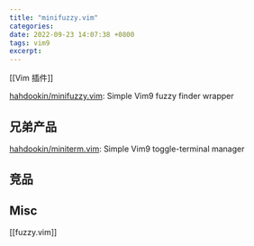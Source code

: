 ```yaml
---
title: "minifuzzy.vim"
categories: 
date: 2022-09-23 14:07:38 +0800
tags: vim9
excerpt: 
---
```


[[Vim 插件]]


[hahdookin/minifuzzy.vim](https://github.com/hahdookin/minifuzzy.vim): Simple Vim9 fuzzy finder wrapper

## 兄弟产品

[hahdookin/miniterm.vim](https://github.com/hahdookin/miniterm.vim): Simple Vim9 toggle-terminal manager


## 竞品


## Misc

[[fuzzy.vim]]


